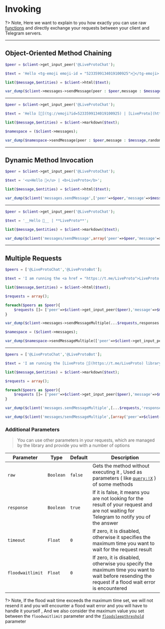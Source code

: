 # Invoking

?> Note, Here we want to explain to you how exactly you can use raw [functions](en/functions.md) and directly exchange your requests between your client and Telegram servers.

---

## Object-Oriented Method Chaining

```php
$peer = $client->get_input_peer('@LiveProtoChat');

$text = 'Hello <tg-emoji emoji-id = "5233599134019100925">👋</tg-emoji> | <a href = "https://t.me/LiveProto">LiveProto</a>';

list($message,$entities) = $client->html($text);

var_dump($client->messages->sendMessage(peer : $peer,message : $message,random_id : random_int(PHP_INT_MIN,PHP_INT_MAX),entities : $entities));
```

---

```php
$peer = $client->get_input_peer('@LiveProtoChat');

$text = 'Hello [👋](tg://emoji?id=5233599134019100925) | [LiveProto](https://t.me/LiveProto)';

list($message,$entities) = $client->markdown($text);

$namespace = ($client->messages);

var_dump($namespace->sendMessage(peer : $peer,message : $message,random_id : random_int(PHP_INT_MIN,PHP_INT_MAX),entities : $entities));
```

---

## Dynamic Method Invocation

```php
$peer = $client->get_input_peer('@LiveProtoChat');

$text = '<u>Hello 👋</u> | <b>LiveProto</b>';

list($message,$entities) = $client->html($text);

var_dump($client('messages.sendMessage',['peer'=>$peer,'message'=>$message,'random_id'=>random_int(PHP_INT_MIN,PHP_INT_MAX),'entities'=>$entities]));
```

---

```php
$peer = $client->get_input_peer('@LiveProtoChat');

$text = '__Hello 👋__ | **LiveProto**';

list($message,$entities) = $client->markdown($text);

var_dump($client('messages/sendMessage',array('peer'=>$peer,'message'=>$message,'random_id'=>random_int(PHP_INT_MIN,PHP_INT_MAX),'entities'=>$entities)));
```

---

## Multiple Requests

```php
$peers = ['@LiveProtoChat','@LiveProtoBot'];

$text = 'I am running the <a href = "https://t.me/LiveProto">LiveProto 🌱</a> library';

list($message,$entities) = $client->html($text);

$requests = array();

foreach($peers as $peer){
	$requests []= ['peer'=>$client->get_input_peer($peer),'message'=>$message,'random_id'=>random_int(PHP_INT_MIN,PHP_INT_MAX),'entities'=>$entities];
}

var_dump($client->messages->sendMessageMultiple(...$requests,responses : true));

$namespace = ($client->messages);

var_dump($namespace->sendMessageMultiple(['peer'=>$client->get_input_peer($peers[false]),'message'=>$message,'random_id'=>random_int(PHP_INT_MIN,PHP_INT_MAX),'entities'=>$entities],['peer'=>$client->get_input_peer($peers[true]),'message'=>$message,'random_id'=>random_int(PHP_INT_MIN,PHP_INT_MAX),'entities'=>$entities],responses : true));
```

---

```php
$peers = ['@LiveProtoChat','@LiveProtoBot'];

$text = 'I am running the [LiveProto 🌱](https://t.me/LiveProto) library';

list($message,$entities) = $client->markdown($text);

$requests = array();

foreach($peers as $peer){
	$requests []= ['peer'=>$client->get_input_peer($peer),'message'=>$message,'random_id'=>random_int(PHP_INT_MIN,PHP_INT_MAX),'entities'=>$entities];
}

var_dump($client('messages.sendMessageMultiple',[...$requests,'responses'=>true]));

var_dump($client('messages/sendMessageMultiple',[array('peer'=>$client->get_input_peer($peers[false]),'message'=>$message,'random_id'=>random_int(PHP_INT_MIN,PHP_INT_MAX),'entities'=>$entities),array('peer'=>$client->get_input_peer($peers[true]),'message'=>$message,'random_id'=>random_int(PHP_INT_MIN,PHP_INT_MAX),'entities'=>$entities),'responses'=>true]));
```

### Additional Parameters

> You can use other parameters in your requests, which are managed by the library and provide you with a number of options

| Parameter | Type | Default | Description |
| --- | --- | --- | --- |
| `raw` | `Boolean` | `false` | Gets the method without executing it , Used as parameters ( like [`query:!X`](https://core.telegram.org/api/invoking) ) of some methods
| `response` | `Boolean` | `true` | If it is false, it means you are not looking for the result of your request and are not waiting for Telegram to notify you of the answer
| `timeout` | `Float` | `0` | If zero, it is disabled, otherwise it specifies the maximum time you want to wait for the request result
| `floodwaitlimit` | `Float` | `0` | If zero, it is disabled, otherwise you specify the maximum time you want to wait before resending the request if a flood wait error is encountered

?> Note, If the flood wait time exceeds the maximum time set, we will not resend it and you will encounter a flood wait error and you will have to handle it yourself , And we also consider the maximum value you set between the `floodwaitlimit` parameter and the [`floodsleepthreshold`](en/configuration.md#flood-sleep-threshold) parameter